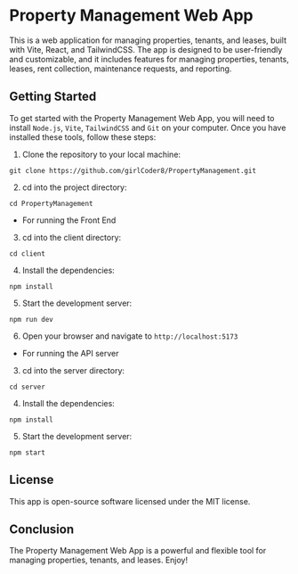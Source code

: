 # Property Management Web App

This is a web application for managing properties, tenants, and leases, built with Vite, React, and TailwindCSS. The app is designed to be user-friendly and customizable, and it includes features for managing properties, tenants, leases, rent collection, maintenance requests, and reporting.

####

## Getting Started

To get started with the Property Management Web App, you will need to install `Node.js`, `Vite`, `TailwindCSS` and `Git` on your computer. Once you have installed these tools, follow these steps:
1. Clone the repository to your local machine:
```shell 
git clone https://github.com/girlCoder8/PropertyManagement.git
```
2. cd into the project directory:
```shell
cd PropertyManagement
```
- For running the Front End
3. cd into the client directory:
```shell
cd client
```
4. Install the dependencies:
```shell 
npm install
```
5. Start the development server:
```shell 
npm run dev
```
6. Open your browser and navigate to `http://localhost:5173`

- For running the API server

3. cd into the server directory:
 ```shell
cd server
```
4. Install the dependencies:
```shell 
npm install
```
5. Start the development server:
```shell 
npm start
```

## License

This app is open-source software licensed under the MIT license.

## Conclusion

The Property Management Web App is a powerful and flexible tool for managing properties, tenants, and leases. Enjoy!
